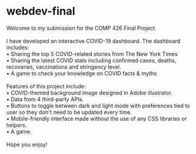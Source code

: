 # webdev-final

Welcome to my submission for the COMP 426 Final Project.
<br/>
<br/>
I have developed an interactive COVID-19 dashboard. The dashboard includes:
<br/>
• Sharing the top 5 COVID-related stories from The New York Times
<br/>
• Sharing the latest COVID stats including confirmed cases, deaths, recoveries, vaccinations and stringency level.
<br/>
• A game to check your knowledge on COVID facts & myths
<br/>
<br/>
Features of this project include:
<br/>
• COVID-themed background image designed in Adobe illustrator.
<br/>
• Data from 4 third-party APIs.
<br/>
• Buttons to toggle between dark and light mode with preferences tied to user so they don't need to be updated every time.
<br/>
• Mobile-friendly interface made without the use of any CSS libraries or helpers.
<br/>
• A game.
<br/>
<br/>
Hope you enjoy!
